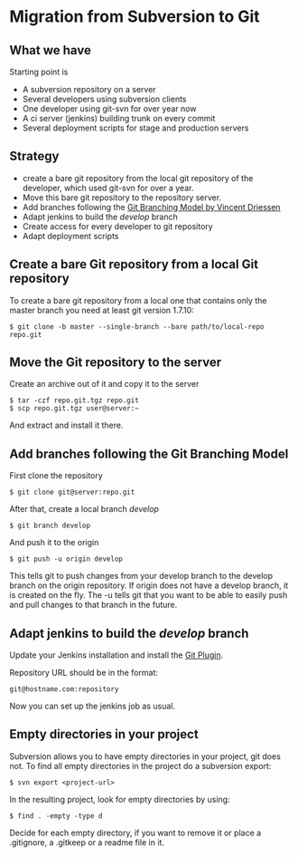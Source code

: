 Migration from Subversion to Git
================================

What we have
------------

Starting point is

- A subversion repository on a server
- Several developers using subversion clients
- One developer using git-svn for over year now
- A ci server (jenkins) building trunk on every commit
- Several deployment scripts for stage and production servers


Strategy
--------

- create a bare git repository from the local git repository of the developer, which used git-svn for over a year.
- Move this bare git repository to the repository server.
- Add branches following the [Git Branching Model by Vincent Driessen](http://nvie.com/posts/a-successful-git-branching-model/)
- Adapt jenkins to build the *develop* branch
- Create access for every developer to git repository
- Adapt deployment scripts


Create a bare Git repository from a local Git repository
--------------------------------------------------------

To create a bare git repository from a local one that contains only the master branch you need at least git version 1.7.10:

    $ git clone -b master --single-branch --bare path/to/local-repo repo.git


Move the Git repository to the server
-------------------------------------

Create an archive out of it and copy it to the server

    $ tar -czf repo.git.tgz repo.git
    $ scp repo.git.tgz user@server:~

And extract and install it there.


Add branches following the Git Branching Model
----------------------------------------------

First clone the repository

    $ git clone git@server:repo.git

After that, create a local branch *develop*

    $ git branch develop

And push it to the origin

    $ git push -u origin develop

This tells git to push changes from your develop branch to the develop branch on the origin repository. If origin does not have a develop branch, it is created on the fly. The -u tells git that you want to be able to easily push and pull changes to that branch in the future.


Adapt jenkins to build the *develop* branch
-------------------------------------------

Update your Jenkins installation and install the [Git Plugin](https://wiki.jenkins-ci.org/display/JENKINS/Git+Plugin).

Repository URL should be in the format:

    git@hostname.com:repository

Now you can set up the jenkins job as usual.


Empty directories in your project
---------------------------------

Subversion allows you to have empty directories in your project, git does not. To find all empty directories in the project do a subversion export:

    $ svn export <project-url>

In the resulting project, look for empty directories by using:

    $ find . -empty -type d

Decide for each empty directory, if you want to remove it or place a .gitignore, a .gitkeep or a readme file in it.


